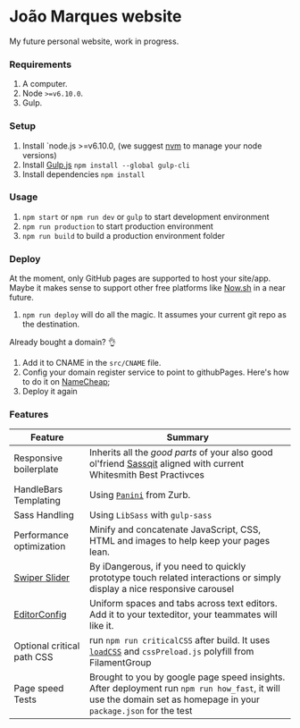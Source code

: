 # João Marques website
My future personal website, work in progress.

### Requirements
1. A computer.
1. Node `>=v6.10.0`.
1. Gulp.

### Setup
1. Install `node.js >=v6.10.0, (we suggest [nvm](https://github.com/creationix/nvm) to manage your node versions)
1. Install [Gulp.js](https://github.com/gulpjs/gulp/blob/master/docs/getting-started.md) `npm install --global gulp-cli`
1. Install dependencies `npm install`

### Usage
1. `npm start` or `npm run dev` or `gulp` to start development environment
1. `npm run production` to start production environment
1. `npm run build` to build a production environment folder

### Deploy
At the moment, only GitHub pages are supported to host your site/app. Maybe it makes sense to support other free platforms like [Now.sh](https://zeit.co/now) in a near future.

1. `npm run deploy` will do all the magic. It assumes your current git repo as the destination.

Already bought a domain? 👌

1. Add it to CNAME in the `src/CNAME` file.
1. Config your domain register service to point to githubPages. Here's how to do it on [NameCheap](https://www.namecheap.com/support/knowledgebase/article.aspx/9645/2208/how-do-i-link-my-domain-to-github-pages);
1. Deploy it again

### Features

| Feature                                      | Summary                                                                                                                                                              |
|----------------------------------------------|----------------------------------------------------------------------------------------------------------------------------------------------------------------------|
| Responsive boilerplate                       | Inherits all the *good parts* of your also good ol'friend [Sassqit](https://github.com/whitesmith/sassqit) aligned with current Whitesmith Best Practivces |
| HandleBars Templating                        | Using [`Panini`](https://github.com/zurb/panini) from Zurb.|
| Sass Handling                                | Using `LibSass` with `gulp-sass`|
| Performance optimization                     | Minify and concatenate JavaScript, CSS, HTML and images to help keep your pages lean. |
| [Swiper Slider](http://idangero.us/swiper/)  | By iDangerous, if you need to quickly prototype touch related interactions or simply display a nice responsive carousel |
| [EditorConfig](http://editorconfig.org/)     | Uniform spaces and tabs across text editors. Add it to your texteditor, your teammates will like it.|
| Optional critical path CSS                   | run `npm run criticalCSS` after build. It uses [`loadCSS`](https://github.com/filamentgroup/loadCSS) and `cssPreload.js` polyfill from FilamentGroup |
| Page speed Tests                             | Brought to you by google page speed insights. After deployment run `npm run how_fast`, it will use the domain set as homepage in your `package.json` for the test |
